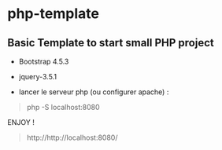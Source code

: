 # php-template
## Basic Template to start small PHP project

- Bootstrap 4.5.3

- jquery-3.5.1

- lancer le serveur php (ou configurer apache) : 

> php -S localhost:8080 

ENJOY ! 



> http://http://localhost:8080/
